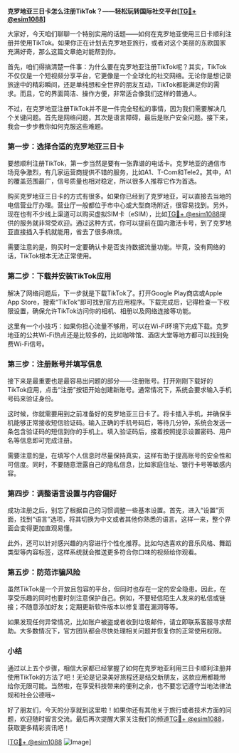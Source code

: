 **克罗地亚三日卡怎么注册TikTok？——轻松玩转国际社交平台[[TG💪+ @esim1088](https://t.me/s/esim1088)]**

大家好，今天咱们聊聊一个特别实用的话题——如何在克罗地亚使用三日卡顺利注册并使用TikTok。如果你正在计划去克罗地亚旅行，或者对这个美丽的东欧国家充满好奇，那么这篇文章绝对能帮到你。

首先，咱们得搞清楚一件事：为什么要在克罗地亚注册TikTok呢？其实，TikTok不仅仅是一个短视频分享平台，它更像是一个全球化的社交网络。无论你是想记录旅途中的精彩瞬间，还是单纯想和全世界的朋友互动，TikTok都能满足你的需求。而且，它的界面简洁、操作方便，非常适合像我们这样的普通人。

不过，在克罗地亚注册TikTok并不是一件完全轻松的事情，因为我们需要解决几个关键问题。首先是网络问题，其次是语言障碍，最后是账户安全问题。接下来，我会一步步教你如何克服这些难题。

### 第一步：选择合适的克罗地亚三日卡

要想顺利注册TikTok，第一步当然是要有一张靠谱的电话卡。克罗地亚的通信市场竞争激烈，有几家运营商提供不错的服务，比如A1、T-Com和Tele2。其中，A1的覆盖范围最广，信号质量也相对稳定，所以很多人推荐它作为首选。

购买克罗地亚三日卡的方式有很多。如果你已经到了克罗地亚，可以直接去当地的电信营业厅办理。营业厅一般都位于市中心或大型商场附近，很容易找到。另外，现在也有不少线上渠道可以购买虚拟SIM卡（eSIM），比如[TG💪+ @esim1088](https://t.me/s/esim1088)提供的服务就非常受欢迎。通过这种方式，你可以提前在国内激活卡号，到了克罗地亚直接插入手机就能用，省去了很多麻烦。

需要注意的是，购买时一定要确认卡是否支持数据流量功能。毕竟，没有网络的话，TikTok根本无法正常使用。

### 第二步：下载并安装TikTok应用

解决了网络问题后，下一步就是下载TikTok了。打开Google Play商店或Apple App Store，搜索“TikTok”即可找到官方应用程序。下载完成后，记得检查一下权限设置，确保允许TikTok访问你的相机、相册以及网络连接等功能。

这里有一个小技巧：如果你担心流量不够用，可以在Wi-Fi环境下完成下载。克罗地亚的公共Wi-Fi热点还是比较多的，比如咖啡馆、酒店大堂等地方都可以找到免费Wi-Fi信号。

### 第三步：注册账号并填写信息

接下来是最重要也是最容易出问题的部分——注册账号。打开刚刚下载好的TikTok应用，点击“注册”按钮开始创建新账号。通常情况下，系统会要求输入手机号码来验证身份。

这时候，你就需要用到之前准备好的克罗地亚三日卡了。将卡插入手机，并确保手机能够正常接收短信验证码。输入正确的手机号码后，等待几分钟，系统会发送一条包含验证码的短信到你的手机上。填入验证码后，接着按照提示设置密码、用户名等信息即可完成注册。

需要注意的是，在填写个人信息时尽量保持真实，这样有助于提高账号的安全性和可信度。同时，不要随意泄露自己的隐私信息，比如家庭住址、银行卡号等敏感内容。

### 第四步：调整语言设置与内容偏好

成功注册之后，别忘了根据自己的习惯调整一些基本设置。首先，进入“设置”页面，找到“语言”选项，将其切换为中文或者其他你熟悉的语言。这样一来，整个界面会变得更加直观易懂。

此外，还可以针对感兴趣的内容进行个性化推荐。比如勾选喜欢的音乐风格、舞蹈类型等内容标签，这样系统就会推送更多符合你口味的视频给你观看。

### 第五步：防范诈骗风险

虽然TikTok是一个开放且包容的平台，但同时也存在一定的安全隐患。因此，在享受乐趣的同时也要时刻注意保护自己。例如，不要轻信陌生人发来的私信或链接；不随意添加好友；定期更新软件版本以修复潜在漏洞等等。

如果发现任何异常情况，比如账户被盗或者收到垃圾邮件，请立即联系客服寻求帮助。大多数情况下，官方团队都会尽快处理相关问题并恢复你的正常使用权限。

### 小结

通过以上五个步骤，相信大家都已经掌握了如何在克罗地亚利用三日卡顺利注册并使用TikTok的方法了吧！无论是记录美好旅程还是结交新朋友，这款应用都能带给你无限可能。当然啦，在享受科技带来的便利之余，也不要忘记遵守当地法律法规和社会公德哦~

好了朋友们，今天的分享就到这里啦！如果你还有其他关于旅行或者技术方面的问题，欢迎随时留言交流。最后再次提醒大家关注我们的频道[TG💪+ @esim1088](https://t.me/s/esim1088)，获取更多精彩资讯吧！

[[TG💪+ @esim1088](https://t.me/s/esim1088) ![Image](https://i.postimg.cc/4NQfJmqS/Snipaste-2025-05-13-00-14-12.png)]